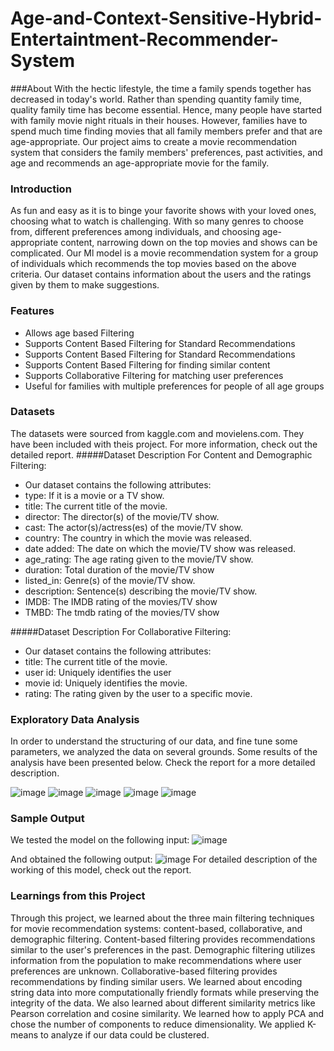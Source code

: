 # Age-and-Context-Sensitive-Hybrid-Entertaintment-Recommender-System

###About
With the hectic lifestyle, the time a family spends together has decreased
in today's world. Rather than spending quantity family time, quality family
time has become essential. Hence, many people have started with family
movie night rituals in their houses. However, families have to spend much
time finding movies that all family members prefer and that are
age-appropriate. Our project aims to create a movie recommendation
system that considers the family members' preferences, past activities,
and age and recommends an age-appropriate movie for the family.
### Introduction
As fun and easy as it is to binge your favorite shows with your loved ones,
choosing what to watch is challenging. With so many genres to choose
from, different preferences among individuals, and choosing
age-appropriate content, narrowing down on the top movies and shows
can be complicated.
Our Ml model is a movie recommendation system for a group of
individuals which recommends the top movies based on the above
criteria. Our dataset contains information about the users and the ratings
given by them to make suggestions.

### Features

- Allows age based Filtering
- Supports Content Based Filtering for Standard Recommendations
- Supports Content Based Filtering for Standard Recommendations
- Supports Content Based Filtering for finding similar content
- Supports Collaborative Filtering for matching user preferences
- Useful for families with multiple preferences for people of all age groups

### Datasets
The datasets were sourced from kaggle.com and movielens.com. They have been included with theis project. For more information, check out the detailed report.
#####Dataset Description For Content and Demographic Filtering:
- Our dataset contains the following attributes:
 -  type: If it is a movie or a TV show.
 -  title: The current title of the movie.
 - director: The director(s) of the movie/TV show.
 - cast: The actor(s)/actress(es) of the movie/TV show.
 -  country: The country in which the movie was released.
 - date added: The date on which the movie/TV show was released.
 -  age_rating: The age rating given to the movie/TV show.
 - duration: Total duration of the movie/TV show
 - listed_in: Genre(s) of the movie/TV show.
 - description: Sentence(s) describing the movie/TV show.
 - IMDB: The IMDB rating of the movies/TV show
 - TMBD: The tmdb rating of the movies/TV show
 
#####Dataset Description For Collaborative Filtering:
- Our dataset contains the following attributes:
 - title: The current title of the movie.
 - user id: Uniquely identifies the user
 - movie id: Uniquely identifies the movie.
 - rating: The rating given by the user to a specific movie.

### Exploratory Data Analysis
In order to understand the structuring of our data, and fine tune some parameters, we analyzed the data on several grounds. Some results of the analysis have been presented below. Check the report for a more detailed description.

![image](https://user-images.githubusercontent.com/88545875/205520998-9ab23977-eeef-4a9d-b9c5-3fd1f730948b.png)
![image](https://user-images.githubusercontent.com/88545875/205521048-198b3a08-0fc8-40e3-8ad9-6e1dab0e411f.png)
![image](https://user-images.githubusercontent.com/88545875/205521076-694c67be-330f-4c3f-aa8a-aa3d2dfa2cf3.png)
![image](https://user-images.githubusercontent.com/88545875/205521116-2787e755-b5aa-4cae-8b39-4da05a80a5a3.png)
![image](https://user-images.githubusercontent.com/88545875/205521136-15011862-8cd4-40cc-b540-212a1f7cdabe.png)

### Sample Output
We tested the model on the following input:
![image](https://user-images.githubusercontent.com/88545875/205521629-19ec17a2-6af5-4c2d-bef8-68f56351a766.png)

And obtained the following output: 
![image](https://user-images.githubusercontent.com/88545875/205521582-2eacca24-0dbb-4bde-ab5a-e170a52ff6dd.png)
For detailed description of the working of this model, check out the report.

### Learnings from this Project

Through this project, we learned about the three main filtering
techniques for movie recommendation systems: content-based,
collaborative, and demographic filtering. Content-based filtering provides
recommendations similar to the user's preferences in the past.
Demographic filtering utilizes information from the population to make
recommendations where user preferences are unknown.
Collaborative-based filtering provides recommendations by finding
similar users. We learned about encoding string data into more
computationally friendly formats while preserving the integrity of the
data. We also learned about different similarity metrics like Pearson
correlation and cosine similarity. We learned how to apply PCA and chose
the number of components to reduce dimensionality. We applied K-means
to analyze if our data could be clustered.
